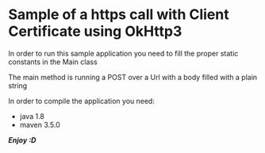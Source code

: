 # Sample of a https call with Client Certificate using OkHttp3
In order to run this sample application you need to fill the proper static constants in the Main class

The main method is running a POST over a Url with a body filled with a plain string

In order to compile the application you need:
- java 1.8
- maven 3.5.0

___Enjoy :D___